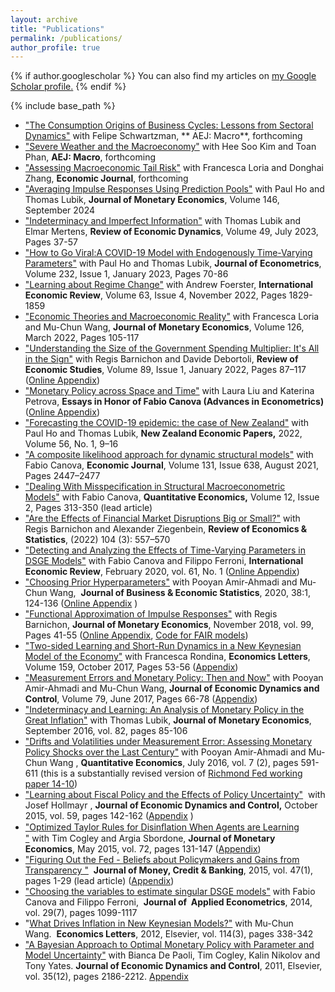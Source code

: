 ```yaml
---
layout: archive
title: "Publications"
permalink: /publications/
author_profile: true
---
```


{% if author.googlescholar %}
  You can also find my articles on <u><a href="{{author.googlescholar}}">my Google Scholar profile</a>.</u>
{% endif %}

{% include base_path %}
*    ["The Consumption Origins of Business Cycles: Lessons from Sectoral Dynamics"](https://cm1518.github.io/files/MS.pdf) with Felipe Schwartzman, ** AEJ: Macro**, forthcoming 
*    ["Severe Weather and the Macroeconomy"](https://cm1518.github.io/files/weather_web.pdf) with Hee Soo Kim and Toan Phan, **AEJ: Macro**, forthcoming  
*   ["Assessing Macroeconomic Tail Risk"](https://cm1518.github.io/files/MacroRisk.pdf) with Francesca Loria and Donghai Zhang, **Economic Journal**, forthcoming 
*   ["Averaging Impulse Responses Using Prediction Pools"](https://cm1518.github.io/files/Averaging_Impulse_Responses_web.pdf) with Paul Ho and Thomas Lubik, **Journal of Monetary Economics**, Volume 146, September 2024
*   ["Indeterminacy and Imperfect Information"](https://cm1518.github.io/files/LMM.pdf) with Thomas Lubik and Elmar Mertens, **Review of Economic Dynamics**, Volume 49, July 2023, Pages 37-57
*   ["How to Go Viral:A COVID-19 Model with Endogenously Time-Varying Parameters"](https://cm1518.github.io/files/Coronavirus_Empirics.pdf) with Paul Ho and Thomas Lubik, **Journal of Econometrics**, Volume 232, Issue 1, January 2023, Pages 70-86 
*   ["Learning about Regime Change"](https://cm1518.github.io/files/FM.pdf) with Andrew Foerster, **International Economic Review**, Volume 63, Issue 4, November 2022, Pages 1829-1859
*    ["Economic Theories and Macroeconomic Reality"](https://cm1518.github.io/files/Mixture_Prior_submission.pdf) with Francesca Loria and Mu-Chun Wang, **Journal of Monetary Economics**, Volume 126, March 2022, Pages 105-117
*   ["Understanding the Size of the Government Spending Multiplier: It's All in the Sign"]( https://cm1518.github.io/files/FP.pdf) with Regis Barnichon and Davide Debortoli, **Review of Economic Studies**, Volume 89, Issue 1, January 2022, Pages 87–117  ([Online Appendix]( https://cm1518.github.io/files/OnlineAppFP.pdf)) 
*    ["Monetary Policy across Space and Time"](https://cm1518.github.io/files/LMP.pdf) with Laura Liu and Katerina Petrova, **Essays in Honor of Fabio Canova (Advances in Econometrics)** ([Online Appendix](https://cm1518.github.io/files/OnlineAppLMP.pdf)) 
*   ["Forecasting the COVID-19 epidemic: the case of New Zealand"](https://cm1518.github.io/files/NZ.pdf) with Paul Ho and Thomas Lubik, **New Zealand Economic Papers,** 2022, Volume 56, No. 1, 9–16
*   ["A composite likelihood approach for dynamic structural models"](https://cm1518.github.io/files/CM2.pdf) with Fabio Canova, **Economic Journal**, Volume 131, Issue 638, August 2021, Pages 2447–2477
*   ["Dealing With Misspecification in Structural Macroeconometric Models"](https://cm1518.github.io/files/CM.pdf) with Fabio Canova, **Quantitative Economics,** Volume 12, Issue 2, Pages 313-350 (lead article)
*    ["Are the Effects of Financial Market Disruptions Big or Small?"](https://cm1518.github.io/files/CS.pdf) with Regis Barnichon and Alexander Ziegenbein, **Review of Economics & Statistics**, (2022) 104 (3): 557–570
*    ["Detecting and Analyzing the Effects of Time-Varying Parameters in DSGE Models"](https://cm1518.github.io/files/cfm2.pdf) with Fabio Canova and Filippo Ferroni, **International Economic Review**, February 2020, vol. 61, No. 1 ([Online Appendix](https://cm1518.github.io/files/OnlineAppcfm2.pdf))  
*   ["Choosing Prior Hyperparameters"](https://cm1518.github.io/files/HP.pdf) with Pooyan Amir-Ahmadi and Mu-Chun Wang,  **Journal of Business & Economic Statistics**, 2020, 38:1, 124-136 ([Online Appendix](https://cm1518.github.io/files/OnlineAppHP.pdf) )  
*   ["Functional Approximation of Impulse Responses"](https://cm1518.github.io/files/asymMP.pdf) with Regis Barnichon, **Journal of Monetary Economics**, November 2018, vol. 99, Pages 41-55 ([Online Appendix](https://cm1518.github.io/files/FAIR_OnlineAppendix.pdf), [Code for FAIR models](https://github.com/cm1518/FAIR))  
*    ["Two-sided Learning and Short-Run Dynamics in a New Keynesian Model of the Economy"](https://cm1518.github.io/files/1705e.pdf) with Francesca Rondina, **Economics Letters**, Volume 159, October 2017, Pages 53-56 ([Appendix](https://cm1518.github.io/files/AppendixTSL.pdf)) 
*   ["Measurement Errors and Monetary Policy: Then and Now"](https://cm1518.github.io/files/meas_error.pdf) with Pooyan Amir-Ahmadi and Mu-Chun Wang, **Journal of Economic Dynamics and Control**, Volume 79, June 2017, Pages 66-78 ([Appendix](https://cm1518.github.io/files/meas_error_appendix.pdf)) 
*    ["Indeterminacy and Learning: An Analysis of Monetary Policy in the Great Inflation"](https://cm1518.github.io/files/LM.pdf) with Thomas Lubik, **Journal of Monetary Economics**, September 2016, vol. 82, pages 85-106 
*    ["Drifts and Volatilities under Measurement Error: Assessing Monetary Policy Shocks over the Last Century"](https://cm1518.github.io/files/AAMW2014.pdf) with Pooyan Amir-Ahmadi and Mu-Chun Wang , **Quantitative Economics**, July 2016, vol. 7 (2), pages 591-611 (this is a substantially revised version of [Richmond Fed working paper 14-10](https://www.richmondfed.org/publications/research/working_papers/2014/wp_14-10.cfm))
*    ["Learning about Fiscal Policy and the Effects of Policy Uncertainty"](https://cm1518.github.io/files/fiscal.pdf)  with Josef Hollmayr , **Journal of Economic Dynamics and Control,** October 2015, vol. 59, pages 142-162 ([Appendix](https://cm1518.github.io/files/fiscal_app.pdf) )
*   ["Optimized Taylor Rules for Disinﬂation When Agents are Learning "](https://cm1518.github.io/files/cms_march_2014.pdf) with Tim Cogley and Argia Sbordone, **Journal of Monetary Economics**, May 2015, vol. 72, pages 131-147 ([Appendix](https://cm1518.github.io/files/cms_appendices_march_2014.pdf))
*   ["Figuring Out the Fed - Beliefs about Policymakers and Gains from Transparency "](https://cm1518.github.io/files/FOTF.pdf)  **Journal of Money, Credit & Banking**, 2015, vol. 47(1), pages 1-29 (lead article) ([Appendix](https://cm1518.github.io/files/FOTF_appendix.pdf))
*   ["Choosing the variables to estimate singular DSGE models"](https://cm1518.github.io/files/CFM.pdf) with Fabio Canova and Filippo Ferroni,  **Journal of  Applied Econometrics**, 2014, vol. 29(7), pages 1099-1117
*   "[What Drives Inflation in New Keynesian Models?"](https://cm1518.github.io/files/EL.pdf) with Mu-Chun Wang.  **Economics Letters**, 2012, Elsevier, vol. 114(3), pages 338-342
*    ["A Bayesian Approach to Optimal Monetary Policy with Parameter and Model Uncertainty"](https://cm1518.github.io/files/JEDC.pdf) with Bianca De Paoli, Tim Cogley, Kalin Nikolov and Tony Yates. **Journal of Economic Dynamics and Control**, 2011, Elsevier, vol. 35(12), pages 2186-2212. [Appendix](https://cm1518.github.io/files/appendix_JEDC.pdf)
